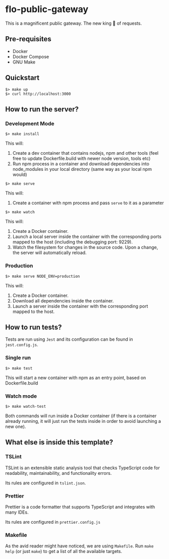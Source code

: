 # flo-public-gateway

This is a magnificent public gateway. The new king 👑 of requests.

## Pre-requisites
* Docker
* Docker Compose
* GNU Make

## Quickstart
```
$> make up
$> curl http://localhost:3000
```
## How to run the server?

### Development Mode
```
$> make install
```
This will:
1. Create a dev container that contains nodejs, npm and other tools (feel free to update Dockerfile.build with newer node version, tools etc)
2. Run npm process in a container and download dependencies into node_modules in your local directory (same way as your local npm would)

```
$> make serve
```
This will:
1. Create a container with npm process and pass `serve` to it as a parameter


```
$> make watch
```
This will:
1. Create a Docker container.
2. Launch a local server inside the container with the corresponding ports mapped to the host (including the debugging port: 9229).
3. Watch the filesystem for changes in the source code. Upon a change, the server will automatically reload.

### Production
```
$> make serve NODE_ENV=production
```
This will:
1. Create a Docker container.
2. Download all dependencies inside the container.
3. Launch a server inside the container with the corresponding port mapped to the host.

## How to run tests?

Tests are run using `Jest` and its configuration can be found in `jest.config.js`.

### Single run
```
$> make test
```
This will start a new container with npm as an entry point, based on Dockerfile.build

### Watch mode
```
$> make watch-test
```

Both commands will run inside a Docker container (if there is a container already running, it will just run the tests inside in order to avoid launching a new one).

## What else is inside this template?

### TSLint
TSLint is an extensible static analysis tool that checks TypeScript code for readability, maintainability, and functionality errors.

Its rules are configured in `tslint.json`.

### Prettier
Prettier is a code formatter that supports TypeScript and integrates with many IDEs.

Its rules are configured in `prettier.config.js`

### Makefile
As the avid reader might have noticed, we are using `Makefile`. Run `make help` (or just `make`) to get a list of all the available targets.